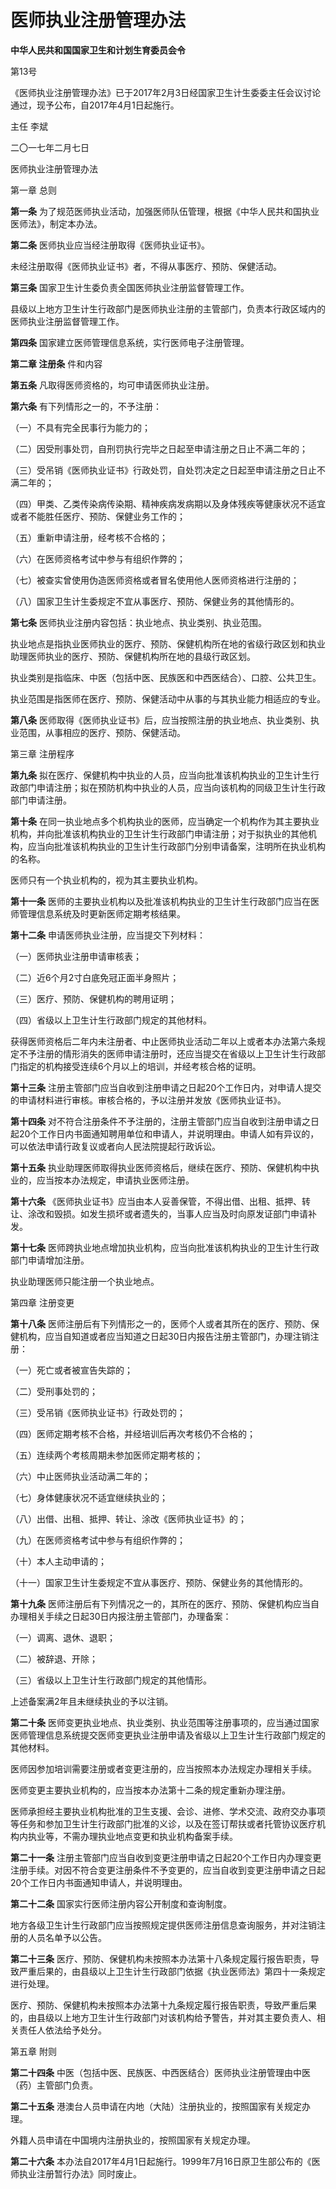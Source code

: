 # 医师执业注册管理办法

**中华人民共和国国家卫生和计划生育委员会令**

第13号

《医师执业注册管理办法》已于2017年2月3日经国家卫生计生委委主任会议讨论通过，现予公布，自2017年4月1日起施行。

主任 李斌

二〇一七年二月七日

医师执业注册管理办法

第一章 总则

**第一条** 为了规范医师执业活动，加强医师队伍管理，根据《中华人民共和国执业医师法》，制定本办法。

**第二条** 医师执业应当经注册取得《医师执业证书》。

未经注册取得《医师执业证书》者，不得从事医疗、预防、保健活动。

**第三条** 国家卫生计生委负责全国医师执业注册监督管理工作。

县级以上地方卫生计生行政部门是医师执业注册的主管部门，负责本行政区域内的医师执业注册监督管理工作。

**第四条** 国家建立医师管理信息系统，实行医师电子注册管理。

**第二章 注册条** 件和内容

**第五条** 凡取得医师资格的，均可申请医师执业注册。

**第六条** 有下列情形之一的，不予注册：

（一）不具有完全民事行为能力的；

（二）因受刑事处罚，自刑罚执行完毕之日起至申请注册之日止不满二年的；

（三）受吊销《医师执业证书》行政处罚，自处罚决定之日起至申请注册之日止不满二年的；

（四）甲类、乙类传染病传染期、精神疾病发病期以及身体残疾等健康状况不适宜或者不能胜任医疗、预防、保健业务工作的；

（五）重新申请注册，经考核不合格的；

（六）在医师资格考试中参与有组织作弊的；

（七）被查实曾使用伪造医师资格或者冒名使用他人医师资格进行注册的；

（八）国家卫生计生委规定不宜从事医疗、预防、保健业务的其他情形的。

**第七条** 医师执业注册内容包括：执业地点、执业类别、执业范围。

执业地点是指执业医师执业的医疗、预防、保健机构所在地的省级行政区划和执业助理医师执业的医疗、预防、保健机构所在地的县级行政区划。

执业类别是指临床、中医（包括中医、民族医和中西医结合）、口腔、公共卫生。

执业范围是指医师在医疗、预防、保健活动中从事的与其执业能力相适应的专业。

**第八条** 医师取得《医师执业证书》后，应当按照注册的执业地点、执业类别、执业范围，从事相应的医疗、预防、保健活动。

第三章 注册程序

**第九条** 拟在医疗、保健机构中执业的人员，应当向批准该机构执业的卫生计生行政部门申请注册；拟在预防机构中执业的人员，应当向该机构的同级卫生计生行政部门申请注册。

**第十条** 在同一执业地点多个机构执业的医师，应当确定一个机构作为其主要执业机构，并向批准该机构执业的卫生计生行政部门申请注册；对于拟执业的其他机构，应当向批准该机构执业的卫生计生行政部门分别申请备案，注明所在执业机构的名称。

医师只有一个执业机构的，视为其主要执业机构。

**第十一条** 医师的主要执业机构以及批准该机构执业的卫生计生行政部门应当在医师管理信息系统及时更新医师定期考核结果。

**第十二条** 申请医师执业注册，应当提交下列材料：

（一）医师执业注册申请审核表；

（二）近6个月2寸白底免冠正面半身照片；

（三）医疗、预防、保健机构的聘用证明；

（四）省级以上卫生计生行政部门规定的其他材料。

获得医师资格后二年内未注册者、中止医师执业活动二年以上或者本办法第六条规定不予注册的情形消失的医师申请注册时，还应当提交在省级以上卫生计生行政部门指定的机构接受连续6个月以上的培训，并经考核合格的证明。

**第十三条** 注册主管部门应当自收到注册申请之日起20个工作日内，对申请人提交的申请材料进行审核。审核合格的，予以注册并发放《医师执业证书》。

**第十四条** 对不符合注册条件不予注册的，注册主管部门应当自收到注册申请之日起20个工作日内书面通知聘用单位和申请人，并说明理由。申请人如有异议的，可以依法申请行政复议或者向人民法院提起行政诉讼。

**第十五条** 执业助理医师取得执业医师资格后，继续在医疗、预防、保健机构中执业的，应当按本办法规定，申请执业医师注册。

**第十六条** 《医师执业证书》应当由本人妥善保管，不得出借、出租、抵押、转让、涂改和毁损。如发生损坏或者遗失的，当事人应当及时向原发证部门申请补发。

**第十七条** 医师跨执业地点增加执业机构，应当向批准该机构执业的卫生计生行政部门申请增加注册。

执业助理医师只能注册一个执业地点。

第四章 注册变更

**第十八条** 医师注册后有下列情形之一的，医师个人或者其所在的医疗、预防、保健机构，应当自知道或者应当知道之日起30日内报告注册主管部门，办理注销注册：

（一）死亡或者被宣告失踪的；

（二）受刑事处罚的；

（三）受吊销《医师执业证书》行政处罚的；

（四）医师定期考核不合格，并经培训后再次考核仍不合格的；

（五）连续两个考核周期未参加医师定期考核的；

（六）中止医师执业活动满二年的；

（七）身体健康状况不适宜继续执业的；

（八）出借、出租、抵押、转让、涂改《医师执业证书》的；

（九）在医师资格考试中参与有组织作弊的；

（十）本人主动申请的；

（十一）国家卫生计生委规定不宜从事医疗、预防、保健业务的其他情形的。

**第十九条** 医师注册后有下列情况之一的，其所在的医疗、预防、保健机构应当自办理相关手续之日起30日内报注册主管部门，办理备案：

（一）调离、退休、退职；

（二）被辞退、开除；

（三）省级以上卫生计生行政部门规定的其他情形。

上述备案满2年且未继续执业的予以注销。

**第二十条** 医师变更执业地点、执业类别、执业范围等注册事项的，应当通过国家医师管理信息系统提交医师变更执业注册申请及省级以上卫生计生行政部门规定的其他材料。

医师因参加培训需要注册或者变更注册的，应当按照本办法规定办理相关手续。

医师变更主要执业机构的，应当按本办法第十二条的规定重新办理注册。

医师承担经主要执业机构批准的卫生支援、会诊、进修、学术交流、政府交办事项等任务和参加卫生计生行政部门批准的义诊，以及在签订帮扶或者托管协议医疗机构内执业等，不需办理执业地点变更和执业机构备案手续。

**第二十一条** 注册主管部门应当自收到变更注册申请之日起20个工作日内办理变更注册手续。对因不符合变更注册条件不予变更的，应当自收到变更注册申请之日起20个工作日内书面通知申请人，并说明理由。

**第二十二条** 国家实行医师注册内容公开制度和查询制度。

地方各级卫生计生行政部门应当按照规定提供医师注册信息查询服务，并对注销注册的人员名单予以公告。

**第二十三条** 医疗、预防、保健机构未按照本办法第十八条规定履行报告职责，导致严重后果的，由县级以上卫生计生行政部门依据《执业医师法》第四十一条规定进行处理。

医疗、预防、保健机构未按照本办法第十九条规定履行报告职责，导致严重后果的，由县级以上地方卫生计生行政部门对该机构给予警告，并对其主要负责人、相关责任人依法给予处分。

第五章 附则

**第二十四条** 中医（包括中医、民族医、中西医结合）医师执业注册管理由中医（药）主管部门负责。

**第二十五条** 港澳台人员申请在内地（大陆）注册执业的，按照国家有关规定办理。

外籍人员申请在中国境内注册执业的，按照国家有关规定办理。

**第二十六条** 本办法自2017年4月1日起施行。1999年7月16日原卫生部公布的《医师执业注册暂行办法》同时废止。
